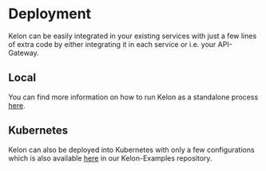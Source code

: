 # Deployment

Kelon can be easily integrated in your existing services with just a few lines of extra code by either integrating it 
in each service or i.e. your API-Gateway.

## Local

You can find more information on how to run Kelon as a standalone process [here](/core/overview/example/Run-Example/#from-source).

## Kubernetes

Kelon can also be deployed into Kubernetes with only a few configurations which is also available [here](https://github.com/Foundato/kelon-examples/tree/master/kube-mgmt-kelon-example) in our Kelon-Examples repository.